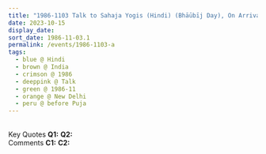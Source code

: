 ```yaml
---
title: "1986-1103 Talk to Sahaja Yogis (Hindi) (Bhāūbīj Day), On Arrival, before Śhrī Mahālakṣhmī Pūjā, Garden, Residence of Shahs, New Delhi, India"
date: 2023-10-15
display_date: 
sort_date: 1986-11-03.1
permalink: /events/1986-1103-a
tags:
  - blue @ Hindi
  - brown @ India
  - crimson @ 1986
  - deeppink @ Talk
  - green @ 1986-11
  - orange @ New Delhi
  - peru @ before Puja
---
```


<br>

<wave-list>
  <list-title color="DarkSeaGreen" width="55">Key Quotes</list-title>
  <list-item color="BlanchedAlmond" width="280"><b>Q1:</b> <i></i></list-item>
  <list-item color="Lavender" width="280"><b>Q2:</b> <i></i></list-item>
</wave-list>

<br>

<wave-list>
  <list-title color="DarkSeaGreen" width="55">Comments</list-title>
  <list-item color="BlanchedAlmond" width="280"><b>C1:</b> <i></i></list-item>
  <list-item color="Lavender" width="280"><b>C2:</b> <i></i></list-item>
</wave-list>
